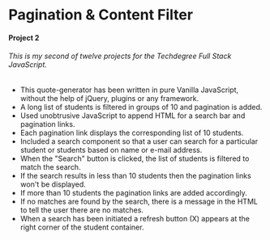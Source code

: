 # Pagination & Content Filter

#### Project 2

###### This is my second of twelve projects for the Techdegree Full Stack JavaScript.

* This quote-generator has been written in pure Vanilla JavaScript, without the help of jQuery, plugins or any framework.
* A long list of students is filtered in groups of 10 and pagination is added.
* Used unobtrusive JavaScript to append HTML for a search bar and pagination links.
* Each pagination link displays the corresponding list of 10 students.
* Included a search component so that a user can search for a particular student or students based on name or e-mail address.
* When the "Search" button is clicked, the list of students is filtered to match the search.
* If the search results in less than 10 students then the pagination links won't be displayed.
* If more than 10 students the pagination links are added accordingly.
* If no matches are found by the search, there is a message in the HTML to tell the user there are no matches.
* When a search has been initiated a refresh button (X) appears at the right corner of the student container.

